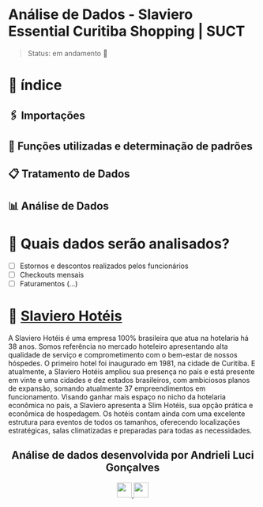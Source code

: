 # Análise de Dados - Slaviero Essential Curitiba Shopping | SUCT
> Status: em andamento 🚧

# 🔵 índice

## 🖇️ Importações
## 🎨 Funções utilizadas e determinação de padrões
## 📋 Tratamento de Dados
## 📊 Análise de Dados

# 🔵 Quais dados serão analisados?
- [ ] Estornos e descontos realizados pelos funcionários
- [ ] Checkouts mensais
- [ ] Faturamentos
(...)

# 🏨 [Slaviero Hotéis](https://www.slavierohoteis.com.br/)
A Slaviero Hotéis é uma empresa 100% brasileira que atua na hotelaria há 38 anos. Somos referência no mercado hoteleiro apresentando alta qualidade de serviço e comprometimento com o bem-estar de nossos hóspedes. O primeiro hotel foi inaugurado em 1981, na cidade de Curitiba. E atualmente, a Slaviero Hotéis ampliou sua presença no país e está presente em vinte e uma cidades e dez estados brasileiros, com ambiciosos planos de expansão, somando atualmente 37 empreendimentos em funcionamento. Visando ganhar mais espaço no nicho da hotelaria econômica no país, a Slaviero apresenta a Slim Hotéis, sua opção prática e econômica de hospedagem. Os hotéis contam ainda com uma excelente estrutura para eventos de todos os tamanhos, oferecendo localizações estratégicas, salas climatizadas e preparadas para todas as necessidades.

<h2 align="center">Análise de dados desenvolvida por Andrieli Luci Gonçalves</h2>
<div align="center">
  <a href="mailto:andrieliluci@gmail.com">
    <img height="30em" src="https://img.shields.io/badge/Gmail-943169?style=for-the-badge&logo=gmail&logoColor=f2f2f2"/> 
  </a>
  <a href="https://www.linkedin.com/in/andrieli-luci/" target="_blank">
    <img height="30em" src="https://img.shields.io/badge/LinkedIn-943169?style=for-the-badge&logo=linkedin&logoColor=f2f2f2"/>
  </a>
</div> 



